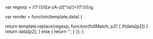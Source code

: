 <script type="x/template/answer" id="tmp_ans">
    
</script>

var regexp = /(?:\{\{)([a-zA-z][^\s\}]+)(?:\}\})/g;

var render = function(template,data) {
  
  return template.replace(regexp, function(fullMatch, p2) {
   	if(data[p2]) {
   		return data[p2];
   	} else {
   		return '';
   	}
  });
}